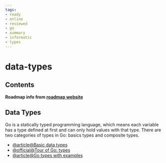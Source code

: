 ```yaml
---
tags:
- ready
- online
- reviewed
- go
- summary
- informatic
- types
---
```


# data-types

## Contents

__Roadmap info from [roadmap website](https://roadmap.sh/golang/go-basics/data-types)__

## Data Types

Go is a statically typed programming language, which means each variable has a type defined at first and can only hold values with that type. There are two categories of types in Go: basics types and composite types.

- [@article@Basic data types](https://www.w3schools.com/go/go_data_types.php)
- [@official@Tour of Go: types](https://go.dev/tour/basics/11)
- [@article@Go types with examples](https://golangbyexample.com/all-data-types-in-golang-with-examples/)
